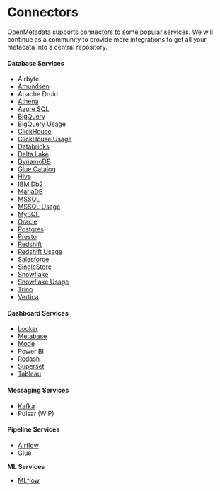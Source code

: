 # Connectors

OpenMetadata supports connectors to some popular services. We will continue as a community to provide more integrations to get all your metadata into a central repository.

#### Database Services

* Airbyte
* [Amundsen](amundsen.md)
* Apache Druid
* [Athena](athena/)
* [Azure SQL](azure-sql/)
* [BigQuery](bigquery/)
* [BigQuery Usage](bigquery/)
* [ClickHouse](clickhouse/)
* [ClickHouse Usage](clickhouse/)
* [Databricks](databricks/)
* [Delta Lake](delta-lake/)
* [DynamoDB](dynamodb/)
* [Glue Catalog](glue-catalog/)
* [Hive](hive/)
* [IBM Db2](ibm-db2.md)
* [MariaDB](mariadb.md)
* [MSSQL](mssql/)
* [MSSQL Usage](mssql/)
* [MySQL](mysql/)
* [Oracle](oracle/)
* [Postgres](postgres/)
* [Presto](presto/)
* [Redshift](redshift/)
* [Redshift Usage](redshift/)
* [Salesforce](salesforce/)
* [SingleStore](singlestore/)
* [Snowflake](snowflake/)
* [Snowflake Usage](snowflake/)
* [Trino](trino/)
* [Vertica](vertica/)

#### Dashboard Services

* [Looker](looker/)
* [Metabase](metabase/)
* [Mode](mode/)
* Power BI
* [Redash](redash/)
* [Superset](superset-1/)
* [Tableau](tableau/)

#### Messaging Services

* [Kafka](kafka.md)
* Pulsar (WIP)

#### Pipeline Services

* [Airflow](../airflow/)
* Glue

**ML Services**

* [MLflow](mlflow/)
